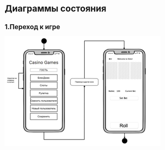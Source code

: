 # Диаграммы состояния

## 1.Переход к игре
![Переход к игре Slotts](https://github.com/shmouk/JACKPOTSmachine/blob/master/Diagrams/State/state.png)

